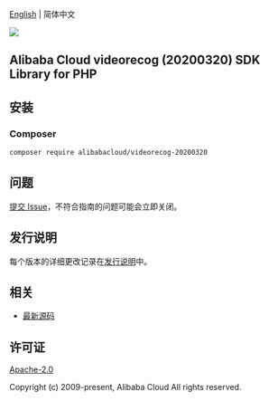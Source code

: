 [English](README.md) | 简体中文

![](https://aliyunsdk-pages.alicdn.com/icons/AlibabaCloud.svg)

## Alibaba Cloud videorecog (20200320) SDK Library for PHP

## 安装

### Composer

```bash
composer require alibabacloud/videorecog-20200320
```

## 问题

[提交 Issue](https://github.com/aliyun/alibabacloud-sdk/issues/new)，不符合指南的问题可能会立即关闭。

## 发行说明

每个版本的详细更改记录在[发行说明](./ChangeLog.txt)中。

## 相关

* [最新源码](https://github.com/aliyun/alibabacloud-sdk)

## 许可证

[Apache-2.0](http://www.apache.org/licenses/LICENSE-2.0)

Copyright (c) 2009-present, Alibaba Cloud All rights reserved.
